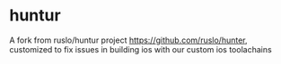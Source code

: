 # huntur
A fork from ruslo/huntur project https://github.com/ruslo/hunter, customized to fix issues in building ios with our custom ios toolachains
